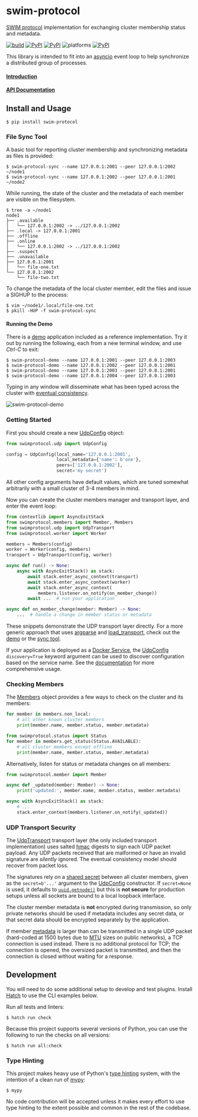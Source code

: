 swim-protocol
=============

[SWIM protocol][0] implementation for exchanging cluster membership status and
metadata.

[![build](https://github.com/icgood/swim-protocol/actions/workflows/python-check.yml/badge.svg)](https://github.com/icgood/swim-protocol/actions/workflows/python-check.yml)
[![PyPI](https://img.shields.io/pypi/v/swim-protocol.svg)](https://pypi.python.org/pypi/swim-protocol)
[![PyPI](https://img.shields.io/pypi/pyversions/swim-protocol.svg)](https://pypi.python.org/pypi/swim-protocol)
![platforms](https://img.shields.io/badge/platform-linux%20%7C%20macOS%20%7C%20windows-blueviolet)
[![PyPI](https://img.shields.io/pypi/l/swim-protocol.svg)](https://pypi.python.org/pypi/swim-protocol)

This library is intended to fit into an [asyncio][1] event loop to help
synchronize a distributed group of processes.

#### [Introduction](https://icgood.github.io/swim-protocol/intro.html)

#### [API Documentation](https://icgood.github.io/swim-protocol/)

## Install and Usage

```console
$ pip install swim-protocol
```

### File Sync Tool

A basic tool for reporting cluster membership and synchronizing metadata as
files is provided:

```console
$ swim-protocol-sync --name 127.0.0.1:2001 --peer 127.0.0.1:2002 ~/node1
$ swim-protocol-sync --name 127.0.0.1:2002 --peer 127.0.0.1:2001 ~/node2
```

While running, the state of the cluster and the metadata of each member are
visible on the filesystem.

```console
$ tree -a ~/node1
node1
├── .available
│   └── 127.0.0.1:2002 -> ../127.0.0.1:2002
├── .local -> 127.0.0.1:2001
├── .offline
├── .online
│   └── 127.0.0.1:2002 -> ../127.0.0.1:2002
├── .suspect
├── .unavailable
├── 127.0.0.1:2001
│   └── file-one.txt
└── 127.0.0.1:2002
    └── file-two.txt
```

To change the metadata of the local cluster member, edit the files and issue a
SIGHUP to the process:

```console
$ vim ~/node1/.local/file-one.txt
$ pkill -HUP -f swim-protocol-sync
```

#### Running the Demo

There is a [demo][2] application included as a reference implementation. Try it
out by running the following, each from a new terminal window, and use _Ctrl-C_
to exit:

```console
$ swim-protocol-demo --name 127.0.0.1:2001 --peer 127.0.0.1:2003
$ swim-protocol-demo --name 127.0.0.1:2002 --peer 127.0.0.1:2001
$ swim-protocol-demo --name 127.0.0.1:2003 --peer 127.0.0.1:2001
$ swim-protocol-demo --name 127.0.0.1:2004 --peer 127.0.0.1:2003
```

Typing in any window will disseminate what has been typed across the cluster
with [eventual consistency][6].

![swim-protocol-demo](https://user-images.githubusercontent.com/438413/117895781-13f6b400-b28d-11eb-997d-d8b9dbc455cb.gif)

### Getting Started

First you should create a new [UdpConfig][100] object:

```python
from swimprotocol.udp import UdpConfig

config = UdpConfig(local_name='127.0.0.1:2001',
                   local_metadata={'name': b'one'},
                   peers=['127.0.0.1:2002'],
                   secret='my secret')
```

All other config arguments have default values, which are tuned somewhat
arbitrarily with a small cluster of 3-4 members in mind.

Now you can create the cluster members manager and transport layer, and enter
the event loop:

```python
from contextlib import AsyncExitStack
from swimprotocol.members import Member, Members
from swimprotocol.udp import UdpTransport
from swimprotocol.worker import Worker

members = Members(config)
worker = Worker(config, members)
transport = UdpTransport(config, worker)

async def run() -> None:
    async with AsyncExitStack() as stack:
        await stack.enter_async_context(transport)
        await stack.enter_async_context(worker)
        await stack.enter_async_context(
            members.listener.on_notify(on_member_change))
        await ...  # run your application

async def on_member_change(member: Member) -> None:
    ...  # handle a change in member status or metadata
```

These snippets demonstrate the UDP transport layer directly. For a more generic
approach that uses [argparse][11] and [load_transport][103], check out the
[demo][2] or the [sync tool][15].

If your application is deployed as a [Docker Service][13], the [UdpConfig][100]
`discovery=True` keyword argument can be used to discover configuration based
on the service name. See the [documentation][14] for more comprehensive usage.

### Checking Members

The [Members][101] object provides a few ways to check on the cluster and its
members:

```python
for member in members.non_local:
    # all other known cluster members
    print(member.name, member.status, member.metadata)

from swimprotocol.status import Status
for member in members.get_status(Status.AVAILABLE):
    # all cluster members except offline
    print(member.name, member.status, member.metadata)
```

Alternatively, listen for status or metadata changes on all members:

```python
from swimprotocol.member import Member

async def _updated(member: Member) -> None:
    print('updated:', member.name, member.status, member.metadata)

async with AsyncExitStack() as stack:
    # ...
    stack.enter_context(members.listener.on_notify(_updated))
```

### UDP Transport Security

The [UdpTransport][102] transport layer (the only included transport
implementation) uses salted [hmac][7] digests to sign each UDP packet payload.
Any UDP packets received that are malformed or have an invalid signature are
*silently* ignored. The eventual consistency model should recover from packet
loss.

The signatures rely on a [shared secret][8] between all cluster members, given
as the `secret=b'...'` argument to the [UdpConfig][100] constructor. If
`secret=None` is used, it defaults to [`uuid.getnode()`][9] but this is **not
secure** for production setups unless all sockets are bound to a local loopback
interface.

The cluster member metadata is **not** encrypted during transmission, so only
private networks should be used if metadata includes any secret data, or that
secret data should be encrypted separately by the application.

If member [metadata][12] is larger than can be transmitted in a single UDP
packet (hard-coded at 1500 bytes due to [MTU][10] sizes on public networks), a
TCP connection is used instead. There is no additional protocol for TCP; the
connection is opened, the oversized packet is transmitted, and then the
connection is closed without waiting for a response.

## Development

You will need to do some additional setup to develop and test plugins. Install
[Hatch][3] to use the CLI examples below.

Run all tests and linters:

```console
$ hatch run check
```

Because this project supports several versions of Python, you can use the
following to run the checks on all versions:

```console
$ hatch run all:check
```

### Type Hinting

This project makes heavy use of Python's [type hinting][4] system, with the
intention of a clean run of [mypy][5]:

```console
$ mypy
```

No code contribution will be accepted unless it makes every effort to use type
hinting to the extent possible and common in the rest of the codebase.

[0]: https://www.cs.cornell.edu/projects/Quicksilver/public_pdfs/SWIM.pdf
[1]: https://docs.python.org/3/library/asyncio.html
[2]: https://github.com/icgood/swim-protocol/blob/main/swimprotocol/demo/__init__.py
[3]: https://hatch.pypa.io/latest/install/
[4]: https://docs.python.org/3/library/typing.html
[5]: http://mypy-lang.org/
[6]: https://en.wikipedia.org/wiki/Eventual_consistency
[7]: https://docs.python.org/3/library/hmac.html
[8]: https://en.wikipedia.org/wiki/Shared_secret
[9]: https://docs.python.org/3/library/uuid.html#uuid.getnode
[10]: https://en.wikipedia.org/wiki/Maximum_transmission_unit
[11]: https://docs.python.org/3/library/argparse.html
[12]: https://icgood.github.io/swim-protocol/intro.html#term-metadata
[13]: https://docs.docker.com/engine/swarm/how-swarm-mode-works/services/
[14]: https://icgood.github.io/swim-protocol/swimprotocol.udp.html#docker-services
[15]: https://github.com/icgood/swim-protocol/blob/main/swimprotocol/sync.py

[100]: https://icgood.github.io/swim-protocol/swimprotocol.udp.html#swimprotocol.udp.UdpConfig
[101]: https://icgood.github.io/swim-protocol/swimprotocol.html#swimprotocol.members.Members
[102]: https://icgood.github.io/swim-protocol/swimprotocol.udp.html#swimprotocol.udp.UdpTransport
[103]: https://icgood.github.io/swim-protocol/swimprotocol.html#swimprotocol.transport.load_transport
